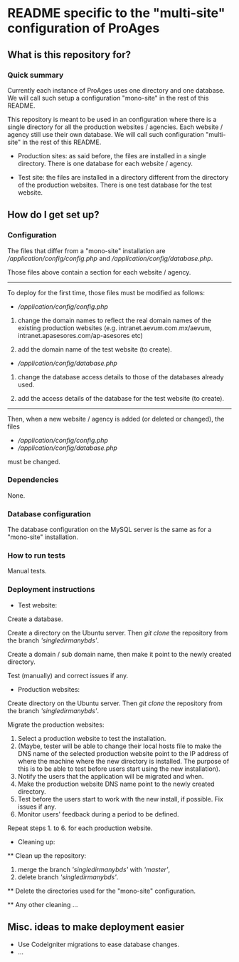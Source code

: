 # README specific to the "multi-site" configuration of ProAges #

## What is this repository for? ##

### Quick summary ###

Currently each instance of ProAges uses one directory and one database. We will call such setup a configuration "mono-site" in the rest of this README.

This repository is meant to be used in an configuration where there is a single directory for all the production websites / agencies. Each website / agency still use their own database. We will call such configuration "multi-site" in the rest of this README.

* Production sites: as said before, the files are installed in a single directory. There is one database for each website / agency.

* Test site: the files are installed in a directory different from the directory of the production websites. There is one test database for the test website.

## How do I get set up? ##

### Configuration ###

The files that differ from a "mono-site" installation are */application/config/config.php* and */application/config/database.php*.

Those files above contain a section for each website / agency.

------------

To deploy for the first time, those files must be modified as follows:

* */application/config/config.php*

1. change the domain names to reflect the real domain names of the existing production websites (e.g. intranet.aevum.com.mx/aevum, intranet.apasesores.com/ap-asesores etc)

2. add the domain name of the test website (to create).

* */application/config/database.php*

1. change the database access details to those of the databases already used.

2. add the access details of the database for the test website (to create).

------------

Then, when a new website / agency is added (or deleted or changed), the files 

* */application/config/config.php*
* */application/config/database.php*

must be changed.

### Dependencies ###
None.

### Database configuration ###
The database configuration on the MySQL server is the same as for a "mono-site" installation.

### How to run tests ###
Manual tests.

### Deployment instructions ###

* Test website:

Create a database.

Create a directory on the Ubuntu server. Then *git clone* the repository from the branch *'singledirmanybds'*.

Create a domain / sub domain name, then make it point to the newly created directory.

Test (manually) and correct issues if any.

* Production websites:

Create directory on the Ubuntu server. Then *git clone* the repository from the branch *'singledirmanybds'*.

Migrate the production websites:

1. Select a production website to test the installation.
1. (Maybe, tester will be able to change their local hosts file to make the DNS name of the selected production website point to the IP address of where the machine where the new directory is installed. The purpose of this is to be able to test before users start using the new installation).
1. Notify the users that the application will be migrated and when.
1. Make the production website DNS name point to the newly created directory.
1. Test before the users start to work with the new install, if possible. Fix issues if any.
1. Monitor users' feedback during a period to be defined.

Repeat steps 1. to 6. for each production website.

* Cleaning up:

** Clean up the repository:

1. merge the branch *'singledirmanybds'* with *'master'*,
1. delete branch *'singledirmanybds'*.

** Delete the directories used for the "mono-site" configuration.

** Any other cleaning ...

## Misc. ideas to make deployment easier ##

* Use CodeIgniter migrations to ease database changes.
* ...